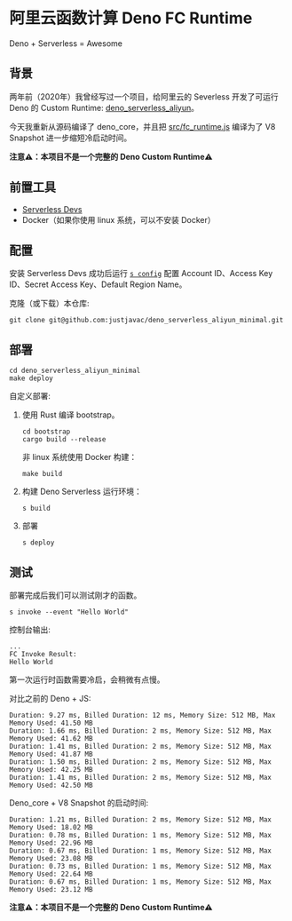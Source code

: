 # 阿里云函数计算 Deno FC Runtime

Deno + Serverless = Awesome

## 背景

两年前（2020年）我曾经写过一个项目，给阿里云的 Severless 开发了可运行 Deno 的 Custom Runtime:
[deno_serverless_aliyun](https://github.com/justjavac/deno_serverless_aliyun)。

今天我重新从源码编译了 deno_core，并且把
[src/fc_runtime.js](fc-custom-rust-event/bootstrap/src/fc_runtime.js) 编译为了 V8
Snapshot 进一步缩短冷启动时间。

**注意⚠️：本项目不是一个完整的 Deno Custom Runtime⚠️**

## 前置工具

- [Serverless Devs](https://docs.serverless-devs.com/serverless-devs/install)
- Docker（如果你使用 linux 系统，可以不安装 Docker）

## 配置

安装 Serverless Devs 成功后运行
[`s config`](https://docs.serverless-devs.com/serverless-devs/command/config) 配置
Account ID、Access Key ID、Secret Access Key、Default Region Name。

克隆（或下载）本仓库:

```shell
git clone git@github.com:justjavac/deno_serverless_aliyun_minimal.git
```

## 部署

```shell
cd deno_serverless_aliyun_minimal
make deploy
```

自定义部署:

1. 使用 Rust 编译 bootstrap。

   ```shell
   cd bootstrap
   cargo build --release
   ```

   非 linux 系统使用 Docker 构建：

   ```shell
   make build
   ```

2. 构建 Deno Serverless 运行环境：

   ```shell
   s build
   ```

3. 部署

   ```shell
   s deploy
   ```

## 测试

部署完成后我们可以测试刚才的函数。

```shell
s invoke --event "Hello World"
```

控制台输出:

```plain
...
FC Invoke Result:
Hello World
```

第一次运行时函数需要冷启，会稍微有点慢。

对比之前的 Deno + JS:

```plain
Duration: 9.27 ms, Billed Duration: 12 ms, Memory Size: 512 MB, Max Memory Used: 41.50 MB
Duration: 1.66 ms, Billed Duration: 2 ms, Memory Size: 512 MB, Max Memory Used: 41.62 MB
Duration: 1.41 ms, Billed Duration: 2 ms, Memory Size: 512 MB, Max Memory Used: 41.87 MB
Duration: 1.50 ms, Billed Duration: 2 ms, Memory Size: 512 MB, Max Memory Used: 42.25 MB
Duration: 1.41 ms, Billed Duration: 2 ms, Memory Size: 512 MB, Max Memory Used: 42.50 MB
```

Deno_core + V8 Snapshot 的启动时间:

```plain
Duration: 1.21 ms, Billed Duration: 2 ms, Memory Size: 512 MB, Max Memory Used: 18.02 MB
Duration: 0.78 ms, Billed Duration: 1 ms, Memory Size: 512 MB, Max Memory Used: 22.96 MB
Duration: 0.67 ms, Billed Duration: 1 ms, Memory Size: 512 MB, Max Memory Used: 23.08 MB
Duration: 0.73 ms, Billed Duration: 1 ms, Memory Size: 512 MB, Max Memory Used: 22.64 MB
Duration: 0.67 ms, Billed Duration: 1 ms, Memory Size: 512 MB, Max Memory Used: 23.12 MB
```

**注意⚠️：本项目不是一个完整的 Deno Custom Runtime⚠️**
